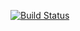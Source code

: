 [![Build Status](https://app.travis-ci.com/anthonymendo/HW-02A-testing-a-legacy-program.svg?branch=main)](https://app.travis-ci.com/anthonymendo/HW-02A-testing-a-legacy-program)
